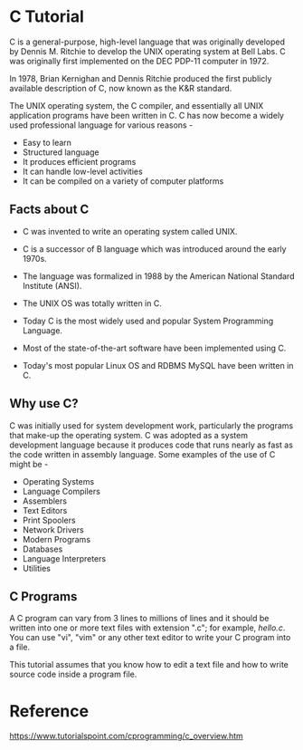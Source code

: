 # C Tutorial
C is a general-purpose, high-level language that was originally developed by Dennis M. Ritchie to develop the UNIX operating system at Bell Labs. C was originally first implemented on the DEC PDP-11 computer in 1972.

In 1978, Brian Kernighan and Dennis Ritchie produced the first publicly available description of C, now known as the K&R standard.

The UNIX operating system, the C compiler, and essentially all UNIX application programs have been written in C. C has now become a widely used professional language for various reasons -

-   Easy to learn
-   Structured language
-   It produces efficient programs
-   It can handle low-level activities
-   It can be compiled on a variety of computer platforms

Facts about C
-------------

-   C was invented to write an operating system called UNIX.

-   C is a successor of B language which was introduced around the early 1970s.

-   The language was formalized in 1988 by the American National Standard Institute (ANSI).

-   The UNIX OS was totally written in C.

-   Today C is the most widely used and popular System Programming Language.

-   Most of the state-of-the-art software have been implemented using C.

-   Today's most popular Linux OS and RDBMS MySQL have been written in C.

Why use C?
----------

C was initially used for system development work, particularly the programs that make-up the operating system. C was adopted as a system development language because it produces code that runs nearly as fast as the code written in assembly language. Some examples of the use of C might be -

-   Operating Systems
-   Language Compilers
-   Assemblers
-   Text Editors
-   Print Spoolers
-   Network Drivers
-   Modern Programs
-   Databases
-   Language Interpreters
-   Utilities

C Programs
----------

A C program can vary from 3 lines to millions of lines and it should be written into one or more text files with extension ".c"; for example, *hello.c*. You can use "vi", "vim" or any other text editor to write your C program into a file.

This tutorial assumes that you know how to edit a text file and how to write source code inside a program file.

# Reference
https://www.tutorialspoint.com/cprogramming/c_overview.htm
